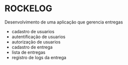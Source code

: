 # ROCKELOG

Desenvolvimento de uma aplicação que gerencia entregas

* cadastro de usuarios
* autentificação de usuarios
* autorização de usuarios
* cadastro de entrega
* lista de entregas
* registro de logs da entrega


